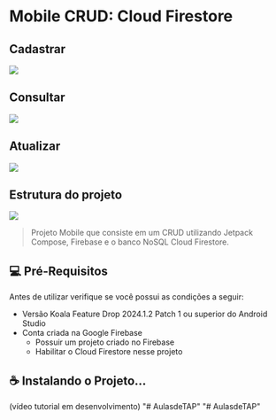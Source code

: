 # Mobile CRUD: Cloud Firestore
<h2>Cadastrar</h2>
<img src="https://github.com/user-attachments/assets/656b62b3-3938-4f2d-ae5b-ce9f56a310c4">

<h2>Consultar</h2>
<img src="https://github.com/user-attachments/assets/16384dd5-73ca-4963-a727-fc288263d0c5">

<h2>Atualizar</h2>
<img src="https://github.com/user-attachments/assets/1326d3cf-c4a5-428b-97a6-ecd5a171de55">

<h2>Estrutura do projeto</h2>
<img src="https://github.com/user-attachments/assets/899e96bd-ebf8-4e37-b324-832c034da948">


> Projeto Mobile que consiste em um CRUD utilizando Jetpack Compose, Firebase e o banco NoSQL Cloud Firestore.


## 💻 Pré-Requisitos

Antes de utilizar verifique se você possui as condições a seguir:

- Versão Koala Feature Drop 2024.1.2 Patch 1 ou superior do Android Studio
- Conta criada na Google Firebase
  - Possuir um projeto criado no Firebase
  - Habilitar o Cloud Firestore nesse projeto
  
## ☕ Instalando o Projeto...
(vídeo tutorial em desenvolvimento)
"# AulasdeTAP" 
"# AulasdeTAP" 

